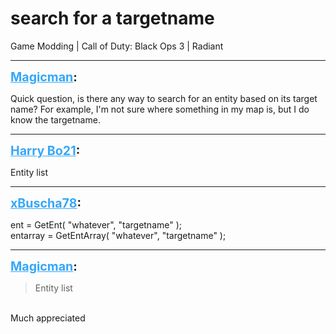 # search for a targetname
Game Modding | Call of Duty: Black Ops 3 | Radiant

---
<strong style="font-size: 1.4em;"><span style="text-decoration: underline;text-decoration-color: #34a7f9;"><span style="color:#34a7f9;">Magicman</span></span>:</strong>

<p>Quick question, is there any way to search for an entity based on its target name? For example, I&#39;m not sure where something in my map is, but I do know the targetname.</p>

---
<strong style="font-size: 1.4em;"><span style="text-decoration: underline;text-decoration-color: #34a7f9;"><span style="color:#34a7f9;">Harry Bo21</span></span>:</strong>

<p>Entity list</p>

---
<strong style="font-size: 1.4em;"><span style="text-decoration: underline;text-decoration-color: #34a7f9;"><span style="color:#34a7f9;">xBuscha78</span></span>:</strong>

<p>ent = GetEnt( &quot;whatever&quot;, &quot;targetname&quot; );<br />entarray = GetEntArray( &quot;whatever&quot;, &quot;targetname&quot; );</p>

---
<strong style="font-size: 1.4em;"><span style="text-decoration: underline;text-decoration-color: #34a7f9;"><span style="color:#34a7f9;">Magicman</span></span>:</strong>

<p><blockquote>Entity list<br /></blockquote><br /> Much appreciated</p>
